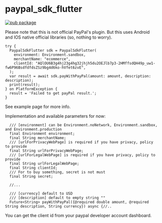 # paypal_sdk_flutter


[![pub package](https://img.shields.io/pub/v/battery.svg)](https://pub.dev/packages/paypal_sdk_flutter)

Please note that this is not official PayPal's plugin. But
this uses Android and IOS native official libraries (so, 
nothing to worry).

    try {
      PaypalSdkFlutter sdk = PaypalSdkFlutter(
        environment: Environment.sandbox,
        merchantName: "ecommerce",
        clientId: "AQlOU6B3g4hj23g4hg32jhjh5du2OEJlb7p3-2HMffsdQH49p_uw1-fw6P96BsdfdfdsZSz9bg4d6ko-hVfet6zvE",
      );
      var result = await sdk.payWithPayPal(amount: amount, description: description);
      print(result);
    } on PlatformException {
      result = 'Failed to get payPal result.';
    }

See example page for more info.

Implementation and available parameters for now:

      /// [environment] can be Environment.noNetwork, Environment.sandbox, and Environment.production
      final Environment environment;
      final String merchantName;
      /// [urlForPrivacyWebPage] is required if you have privacy, policy to provide
      final String urlForPrivacyWebPage;
      /// [urlForLegalWebPage] is required if you have privacy, policy to provide
      final String urlForLegalWebPage;
      final String clientId;
      /// For to buy something, secret is not must
      final String secret;

      //...

      /// [currency] default to USD
      /// [description] default to empty string ""
      Future<String> payWithPayPal({@required double amount, @required String description, String currency}) async {//..
      
You can get the client id from your paypal developer account dashboard.
